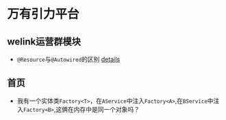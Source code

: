 # 万有引力平台
## welink运营群模块
* `@Resource`与`@Autowired`的区别
[details](./details/1.md)

## 首页
* 我有一个实体类`Factory<T>`，在`AService`中注入`Factory<A>`,在`BService`中注入`Factory<B>`,这俩在内存中是同一个对象吗？
